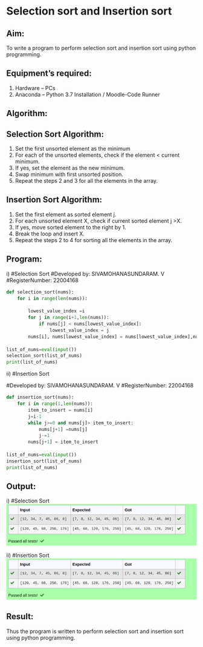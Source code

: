 # Selection sort and Insertion sort
## Aim:
To write a program to perform selection sort and insertion sort using python programming.
## Equipment’s required:
1.	Hardware – PCs
2.	Anaconda – Python 3.7 Installation / Moodle-Code Runner
## Algorithm:
## Selection Sort Algorithm:
1.	Set the first unsorted element as the minimum
2.	For each of the unsorted elements, check if the element < current minimum.
3.	If yes, set the element as the new minimum.
4.	Swap minimum with first unsorted position.
5.	Repeat the steps 2 and 3 for all the elements in the array.
## Insertion Sort Algorithm:
1.	Set the first element as sorted element j.
2.	For each unsorted element X, check if current sorted element j >X.
3.	If yes, move sorted element to the right by 1.
4.	Break the loop and insert X.
5.	Repeat the steps 2 to 4 for sorting all the elements in the array.
## Program:
i) #Selection Sort
#Developed by: SIVAMOHANASUNDARAM. V
#RegisterNumber: 22004168
~~~py
def selection_sort(nums):
    for i in range(len(nums)):
        
        lowest_value_index =i
        for j in range(i+1,len(nums)):
            if nums[j] < nums[lowest_value_index]:
                lowest_value_index = j
        nums[i], nums[lowest_value_index] = nums[lowest_value_index],nums[i]
    
list_of_nums=eval(input())
selection_sort(list_of_nums)
print(list_of_nums)
~~~

ii) #Insertion Sort

#Developed by: SIVAMOHANASUNDARAM. V
#RegisterNumber: 22004168
~~~py
def insertion_sort(nums):
    for i in range(1,len(nums)):
        item_to_insert = nums[i]
        j=i-1
        while j>=0 and nums[j]> item_to_insert:
            nums[j+1] =nums[j]
            j-=1
        nums[j+1] = item_to_insert
        
list_of_nums=eval(input())
insertion_sort(list_of_nums)
print(list_of_nums)
~~~

## Output:

i) #Selection Sort
![1](/selection%20sort.png)


ii) #Insertion Sort
![2](/selection%20sort.png)


## Result:
Thus the program is written to perform selection sort and insertion sort using python programming.

